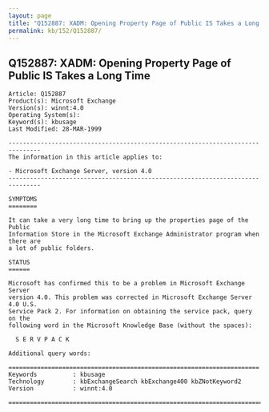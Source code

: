 ```yaml
---
layout: page
title: "Q152887: XADM: Opening Property Page of Public IS Takes a Long Time"
permalink: kb/152/Q152887/
---
```


## Q152887: XADM: Opening Property Page of Public IS Takes a Long Time

	Article: Q152887
	Product(s): Microsoft Exchange
	Version(s): winnt:4.0
	Operating System(s): 
	Keyword(s): kbusage
	Last Modified: 28-MAR-1999
	
	-------------------------------------------------------------------------------
	The information in this article applies to:
	
	- Microsoft Exchange Server, version 4.0 
	-------------------------------------------------------------------------------
	
	SYMPTOMS
	========
	
	It can take a very long time to bring up the properties page of the Public
	Information Store in the Microsoft Exchange Administrator program when there are
	a lot of public folders.
	
	STATUS
	======
	
	Microsoft has confirmed this to be a problem in Microsoft Exchange Server
	version 4.0. This problem was corrected in Microsoft Exchange Server 4.0 U.S.
	Service Pack 2. For information on obtaining the service pack, query on the
	following word in the Microsoft Knowledge Base (without the spaces):
	
	  S E R V P A C K
	
	Additional query words:
	
	======================================================================
	Keywords          : kbusage 
	Technology        : kbExchangeSearch kbExchange400 kbZNotKeyword2
	Version           : winnt:4.0
	
	=============================================================================
	
